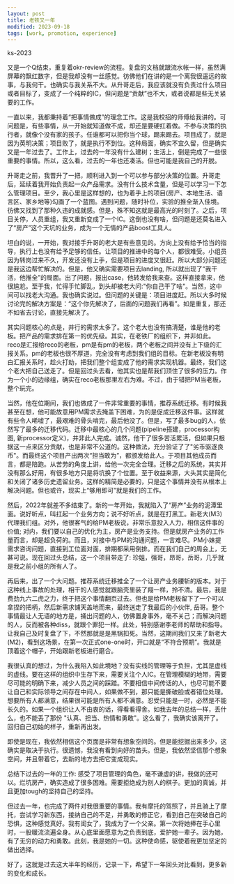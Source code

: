```yaml
---
layout: post
title: 老铁又一年
modified: 2023-09-18
tags: [work, promotion, experience]
---
```

<p class="meta">ks-2023</p>

又是一个Q结束，重复着okr-review的流程。复盘的文档就跟流水帐一样，虽然满屏幕的飘红数字，但是我却没有一丝感觉。彷佛他们在讲的是一个离我很遥远的故事，与我何干。也确实与我关系不大。从升哥走后，我应该就没有负责过什么项目或者目标了，变成了一个纯粹的IC，但问题是“贡献”也不大，或者说都是些无关紧要的工作。

一直以来，我都秉持着“把事情做成”的理念工作。这是我校招的师傅给我讲的。可问题是，有些事情，从一开始就知道做不成，却还是要硬扛着做。不参与决策的执行者，就像个没有家的孩子。任谁都可以把你当个球，踢来踢去。项目成了，就是因为英明决策；项目败了，就是执行不到位。这种局面，确实不宜久留，但是确实又是一年过去了。工作上，过去的一年没有什么建树；生活上，倒是完成了一些很重要的事情。所以，这么看，过去的一年也还凑活。但也可能是我自己的开脱。


升哥走之前，我晋升了一把，顺利进入到一个可以参与部分决策的位置。升哥走后，延续着我开始负责起一众产品需求。没有什么技术含量，但是可以学习一下怎么管理项目。至少，我心里是这样想的，也为着手上的项目(房产、本地生活、语言区、家乡地等)勾画了一个蓝图。遇到问题，随时补位，实验的推全渐入佳境。彷佛又找到了那种久违的成就感。但是，殊不知这就是最高光的时刻了。之后，项目关停，人员重组，我又重新变成了一个IC。这倒也没有啥，但问题是还莫名进入了“房产”这个天坑的业务，成为一个无情的产品boost工具人。

坦白的说，一开始，我对接手升哥的老大是有些意见的。方向上没有给予恰当的指导，执行上也没有给予足够的信任。让项目的推进中的每个人，都很难受。小组员因为转岗过来不久，开发还没有上手，但是项目的进度又很赶。所以大部分问题还是我这边帮忙解决的。但是，他又确实需要项目去landing, 所以就出现了“我干活，他推全”的局面。出了问题，报出case，他转发给我来查。这样直接拿来，他很尴尬。至于我，忙得手忙脚乱，到头却被老大问:"你自己干了啥"。当然，这中间可以找老大沟通。我也确实说过。但问题的关键是：项目进度赶。所以大多时候讨论完的解决方案是：“这个你先解决了，后面的问题我们再看”。如是重复，那还不如省去讨论，直接先解决了。

其实问题核心的点是，并行的需求太多了。这个老大也没有搞清楚，谁是他的老板。把产品的需求排在第一的优先级。其实，在老铁厂的组织下，并非如此。reco是汇报给reco的老板，pm是有pm的老板，两个老板之间并没有上下级的汇报关系。pm的老板也很不厚道，完全没有考虑到我们组的目标。在新老板没有明白汇报关系时，趁火打劫，把我们整个组变成了他的需求实现机器。最终，我们这个老大把自己送走了。但是回过头去看，他其实也是帮我们顶住了很多的压力。作为一个小的边缘组，确实在reco老板那里左右为难。不过，由于错把PM当老板，整个玩完。

当然，他在位期间，我们也做成了一件非常重要的事情，推荐系统迁移。有时候我甚至在想，他可能故意用PM需求去掩盖下困难，为的是促成迁移这件事。这样就有些令人唏嘘了，最艰难的骨头啃完，最后他没了。但是，写了最多bug的人，依然写了最多的迁移代码。迁移中最核心的几个问题(pipeline搭建，processor构图, 新processor定义)，并非此人完成。诚然，他干了很多苦活累活，但如果只根据这一点来区分贡献，也是非常不公道的。这种做法，充分验证了了"劣币驱逐良币"。而最终这个项目产出两次“担当敢为”，都颁发给此人。于项目其他成员而言，都是陪跑。从苦劳的角度上讲，给他一次完全合理。迁移之后的系统，其实并没有那么好用，有很多地方只是将坑换了个位置。至于收益来源，大头其实是简化和关闭了诸多历史遗留业务。这样的精简是必要的，只是这个事情并没有从根本上解决问题。但也或许，现实上“够用即可”就是我们的工作。

然后，2022年就差不多结束了。新的一年开始，我就陷入了“房产”业务的泥潭里面。说好听点，叫扛起一个业务方向；说不好听点，就是在打黑工。新老大(M3)代理我们组。对外，他很客气的给PM老板说，非常乐意投入人力，相信这件事的价值; 对内，我们要以自己的优化为主，房产是业务支持。但是就房产业务的工作量而言，却是超负荷的。而且，对接中与PM的沟通问题，一言难尽。PM小妹提需求咨询问题，直接到工位面对面，排期都采用倒排。而在我们自己的周会上，无甚可说。现在回过头总结，这一个项目带走了: 珍姐，强哥，昂哥，岳哥，几乎就是我之前小组的所有人了。

再后来，出了一个大问题。推荐系统迁移推全了一个让房产业务腰斩的版本。对于这种线上事故的处理，相干的人感觉就跟脑壳里装了翔一样，拎不清。最后，我是费劲九六二虎之力，终于把这个事情翻页过去。但也是给PM老板留下了一个可以拿捏的把柄，然后新需求铺天盖地而来，最终送走了我最后的小伙伴, 岳哥。整个事情最让人无语的地方是，捅出问题的人，彷佛置身事外，毫不关己；而解决问题的人，反而被各种diss，就跟个罪犯一样。此处，特别感谢李老师的帮助和指导。让我自己及时复盘了下，不然那就是是黑锅扣死。当然，这期间我们又来了新老大(M2)，看到这场景，在第一次正式one-one时，开口就是“不符合预期”。我就是顶着这个帽子，开始跟新老板进行磨合。

我很认真的想过，为什么我陷入如此境地？没有实线的管理等于负担，尤其是虚线的虚线。要在这样的组织中生存下来，需要关注个人IC。在管理模糊的地带，需要尽可能的明确下来，减少人员之间的踩踏。不要相信中间传话的人，也尽可能不要让自己和实际领导之间存在中间人，如果做不到，那只能是撕破脸或者错位处理。想要所有人都满意，结果很可能是所有人都不满意。忍受只能是一时，必然是不能长久的。如果一个组织让人不由衷的话，得看看得舍。如我去年的总结一样，丢什么，也不能丢了那份 "认真、担当、热情和勇敢"。这么看了，我确实该离开了。回归自己初始的样子，重新再出发。

即使是现在，我依然相信这个页面是非常有想象空间的。但是能挖掘出来多少，这确实是取决于执行。很遗憾，我没有看到向好的苗头。但是，我依然坚信那个想象空间，并且带着它，去新的地方去把它变成现实。


总结下过去的一年的工作: 感受了项目管理的角色，毫不谦虚的讲，我做的还可以。烂坑房产，确实造成了很多困难。需要拒绝成为别人的棋子。更加的真诚，并且更加tough的坚持自己的坚持。


但过去一年，也完成了两件对我很重要的事情。我有摩托的驾照了，并且骑上了摩托，尝试学习新东西，接纳自己的不足，并勇敢的修正它，看到自己在突破自己的恐惧，这种感觉真好。我有闺女了，我成为了一个父亲。第一次将她捧在手心里时，一股暖流流遍全身。从心底里面愿意为之负责到底，爱护她一辈子。因为她，有了无穷的动力和勇敢。此刻，我是她的一切。这种使命感，驱使着我更加坚定的做出选择。

好了，这就是过去这大半年的经历，记录一下，希望下一年回头对比看到，更多新的变化和成长。



